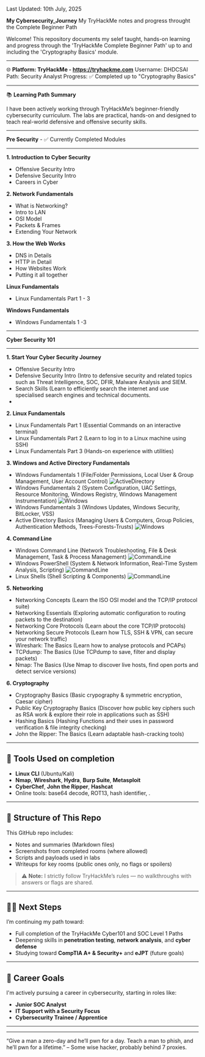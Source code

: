 Last Updated: 10th July, 2025

**My Cybersecurity_Journey**
My TryHackMe notes and progress throught the Complete Beginner Path

Welcome! This repository documents my selef taught, hands-on learning and progress through the 'TryHackMe Complete Beginner Path' up to and including the 'Cryptography Basics' module.

---

🌐 
**Platform: TryHackMe - https://tryhackme.com**
Username: DHDCSAI  
Path: Security Analyst
Progress: ✅ Completed up to "Cryptography Basics"  

---

📚 
**Learning Path Summary**

I have been actively working through TryHackMe’s beginner-friendly cybersecurity curriculum. The labs are practical, hands-on and designed to teach real-world defensive and offensive security skills.

**************************************************
**Pre Security** - ✅ Currently Completed Modules
**************************************************

**1. Introduction to Cyber Security**
- Offensive Security Intro
- Defensive Security Intro
- Careers in Cyber

**2. Network Fundamentals**
- What is Networking?
- Intro to LAN
- OSI Model
- Packets & Frames
- Extending Your Network

**3. How the Web Works**
- DNS in Details
- HTTP in Detail
- How Websites Work
- Putting it all together 

**Linux Fundamentals**
- Linux Fundamentals Part 1 - 3

**Windows Fundamentals**
- Windows Fundamentals 1 -3
  
************************************
**Cyber Security 101**
************************************
**1. Start Your Cyber Security Journey**
- Offensive Security Intro
- Defensive Security Intro (Intro to defensive security and related topics such as Threat Intelligence, SOC, DFIR, Malware Analysis and SIEM.
- Search Skills (Learn to efficiently search the internet and use specialised search engines and technical documents.
- 
**2. Linux Fundamentals**
- Linux Fundamentals Part 1 (Essential Commands on an interactive terminal)
- Linux Fundamentals Part 2 (Learn to log in to a Linux machine using SSH)
- Linux Fundamentals Part 3 (Hands-on experience with utilities)

**3. Windows and Active Directory Fundamentals**
- Windows Fundamentals 1 (File/Folder Permissions, Local User & Group Management, User Account Control) ![ActiveDirectory](media/UserAccountControl_WindowsFundamentals1_task7_thm.png)
- Windows Fundamentals 2 (System Configuration, UAC Settings, Resource Monitoring, Windows Registry, Windows Management Instrumentation) ![Windows](media/ComputerManagment_compmgmt.png)
- Windows Fundamentals 3 (Windows Updates, Windows Security, BitLocker, VSS)
- Active Directory Basics (Managing Users & Computers, Group Policies, Authentication Methods, Trees-Forests-Trusts) ![Windows](media/GroupPolicies_WindowsFundaAD.png)

**4. Command Line**
- Windows Command Line (Network Troubleshooting, File & Desk Management, Task & Process Management) ![CommandLine](media/TraceRoute_WindowsCLI.png)
- Windows PowerShell (System & Network Information, Real-Time System Analysis, Scripting) ![CommandLine](media/Get-FileHash_PowerShell.png)
- Linux Shells (Shell Scripting & Components) ![CommandLine](media/LockerScript_PowerShell.png) 

**5. Networking**
- Networking Concepts (Learn the ISO OSI model and the TCP/IP protocol suite)
- Networking Essentials (Exploring automatic configuration to routing packets to the destination) 
- Networking Core Protocols (Learn about the core TCP/IP protocols)
- Networking Secure Protocols (Learn how TLS, SSH & VPN, can secure your network traffic)
- Wireshark: The Basics (Learn how to analyse protocols and PCAPs)
- TCPdump: The Basics (Use TCPdump to save, filter and display packets)
- Nmap: The Basics (Use Nmap to discover live hosts, find open ports and detect service versions)

**6. Cryptography**
- Cryptography Basics (Basic crypography & symmetric encryption, Caesar cipher)
- Public Key Cryptography Basics (Discover how public key ciphers such as RSA work & explore their role in applications such as SSH)
- Hashing Basics (Hashing Functions and their uses in password verification & file integrity checking)
- John the Ripper: The Basics (Learn adaptable hash-cracking tools)


<!--
**7. Exploitation Basics**
- Moniker Link (CVE-2024-21413) (Leak user's crednetials using CVE to bypass Outlook's Protected View)
- Metasploit: Introduction (Frameworks)
- Metasploit: Exploitation (Scanning, Vulnerability assessment and exploitation)
- Metasploit: Meterpreter (How in-memory payloads can be used for post-exploitation)
- Blue (Deploy & hack into a Windows machine, leveraging common misconfiguration issues)

**8. Web Hacking**
- Web Application Basics (HTTP, URLs, request methods, response codes and headers)
- JavaScript Essentials (Add interactivity to a website and understand associated vulnerabilities)
- SQL Fundamentals (Perform basic SQL queries to retrieve and manage data in a database)
- Burp Suite: The Basics (Using Bupr Suite for web application pentesting)
- OWASP Top 10-2021 (Learn & exploit each of the OWASP Top 10 vulnerabilities; the 10 most critical web security risks.

**9. Offensive Security Tooling**
- Hydra (Learn about the fast network logon cracker to bruteforce and obtain a website's credentials)
- Gobuster: The Basics (Learn enumeration)
- Shells Overview (Learn different types of shells)
- SQLMap: The Basics (Learn SQL injection and exploit this vulnerability through the SQLMap tool)

**10. Defensive Security**
- Defensive Security Intro
- SOC Fundamentals (Learn the SOC team processes)
- Digital Forensics Fundamentals (Learn digital forensics processes and experiment with a practical example)
- Incident Response Fundamentals (Perform IR in cyber security)
- Logs Fundamentals (Learn how to analyse logs for effective investigation.

**11. Security Solutions**
- Introduction to SIEM
- Firewall Fundamentals (Hands-on experience with Windows and Linux built-in firewalls)
- IDS Fundamentals (Learn IDs with experience in Snort)
- Vulnerability Scanner Overview

**12. Defensive Security Tooling**
- CyberChef: The Basics
- CAPA: The Basics (Identify malicious capabilities)
- REMnux: Getting Started (Use REMnux VM)
- FlareVM: Arsenal of Tools

**Build you Cyber Security Career**
- Security Principles
- Careers in Cyber
- Training impact on teams

-->
---

## 🧰 Tools Used on completion

- **Linux CLI** (Ubuntu/Kali)
- **Nmap**, **Wireshark**, **Hydra**, **Burp Suite**, **Metasploit**
- **CyberChef**, **John the Ripper**, **Hashcat**
- Online tools: base64 decode, ROT13, hash identifier, .

---

## 📁 Structure of This Repo

This GitHub repo includes:
- Notes and summaries (Markdown files)
- Screenshots from completed rooms (where allowed)
- Scripts and payloads used in labs
- Writeups for key rooms (public ones only, no flags or spoilers)

> ⚠️ **Note:** I strictly follow TryHackMe’s rules — no walkthroughs with answers or flags are shared.

---

## 🧗‍♂️ Next Steps

I’m continuing my path toward:
- Full completion of the TryHackMe Cyber101 and SOC Level 1 Paths
- Deepening skills in **penetration testing**, **network analysis**, and **cyber defense**
- Studying toward **CompTIA A+ & Security+** and **eJPT** (future goals)

---

## 💼 Career Goals

I'm actively pursuing a career in cybersecurity, starting in roles like:
- **Junior SOC Analyst**
- **IT Support with a Security Focus**
- **Cybersecurity Trainee / Apprentice**

---
<!--
- **LinkedIn:** [Your LinkedIn URL]
- **TryHackMe Profile:** [<iframe src="https://tryhackme.com/api/v2/badges/public-profile?userPublicId=4958181" style='border:none;'></iframe>]
- **Email:** [Optional]

Let’s connect if you’re in cybersecurity or hiring for entry-level roles in the UK!
-->

---

“Give a man a zero-day and he’ll pwn for a day. Teach a man to phish, and he’ll pwn for a lifetime.” – Some wise hacker, probably behind 7 proxies.
